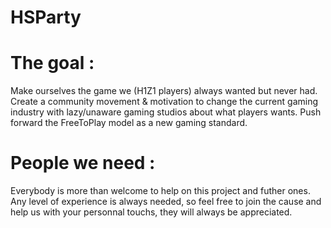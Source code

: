 # HSParty

# The goal :
Make ourselves the game we (H1Z1 players) always wanted but never had.
Create a community movement & motivation to change the current gaming industry with lazy/unaware gaming studios about what players wants.
Push forward the FreeToPlay model as a new gaming standard.

# People we need : 
Everybody is more than welcome to help on this project and futher ones.
Any level of experience is always needed, so feel free to join the cause and help us with your personnal touchs, they will always be appreciated.
